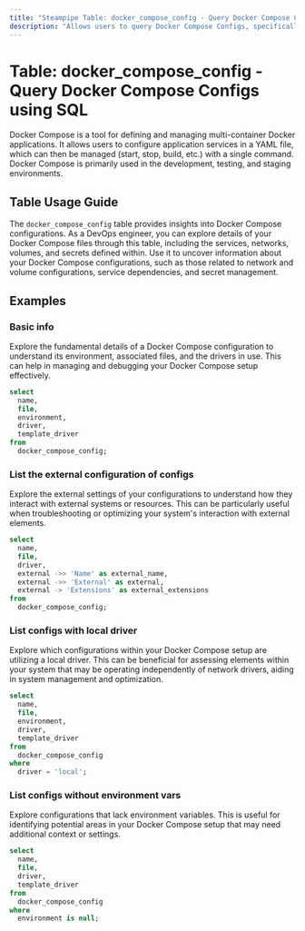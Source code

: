 ```yaml
---
title: "Steampipe Table: docker_compose_config - Query Docker Compose Configs using SQL"
description: "Allows users to query Docker Compose Configs, specifically the configurations of Docker Compose files, providing insights into the services, networks, volumes, and secrets defined in the Compose files."
---
```


# Table: docker_compose_config - Query Docker Compose Configs using SQL

Docker Compose is a tool for defining and managing multi-container Docker applications. It allows users to configure application services in a YAML file, which can then be managed (start, stop, build, etc.) with a single command. Docker Compose is primarily used in the development, testing, and staging environments.

## Table Usage Guide

The `docker_compose_config` table provides insights into Docker Compose configurations. As a DevOps engineer, you can explore details of your Docker Compose files through this table, including the services, networks, volumes, and secrets defined within. Use it to uncover information about your Docker Compose configurations, such as those related to network and volume configurations, service dependencies, and secret management.

## Examples

### Basic info
Explore the fundamental details of a Docker Compose configuration to understand its environment, associated files, and the drivers in use. This can help in managing and debugging your Docker Compose setup effectively.

```sql
select
  name,
  file,
  environment,
  driver,
  template_driver
from
  docker_compose_config;
```

### List the external configuration of configs
Explore the external settings of your configurations to understand how they interact with external systems or resources. This can be particularly useful when troubleshooting or optimizing your system's interaction with external elements.

```sql
select
  name,
  file,
  driver,
  external ->> 'Name' as external_name,
  external ->> 'External' as external,
  external -> 'Extensions' as external_extensions
from
  docker_compose_config;
```

### List configs with local driver
Explore which configurations within your Docker Compose setup are utilizing a local driver. This can be beneficial for assessing elements within your system that may be operating independently of network drivers, aiding in system management and optimization.

```sql
select
  name,
  file,
  environment,
  driver,
  template_driver
from
  docker_compose_config
where
  driver = 'local';
```

### List configs without environment vars
Explore configurations that lack environment variables. This is useful for identifying potential areas in your Docker Compose setup that may need additional context or settings.

```sql
select
  name,
  file,
  driver,
  template_driver
from
  docker_compose_config
where
  environment is null;
```